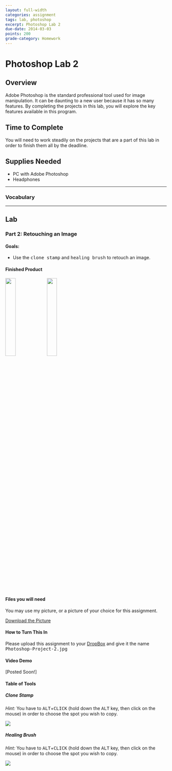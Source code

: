 ```yaml
---
layout: full-width
categories: assignment
tags: lab, photoshop
excerpt: Photoshop Lab 2
due-date: 2014-03-03
points: 200
grade-category: Homework
---
```

# Photoshop Lab 2 #

## Overview ##

Adobe Photoshop is the standard professional tool used for image manipulation.  It can be daunting to a new user because it has so many features.  By completing the projects in this lab, you will explore the key features available in this program.


## Time to Complete ##

You will need to work steadily on the projects that are a part of this lab in order to finish them all by the deadline.

## Supplies Needed ##

* PC with Adobe Photoshop
* Headphones

***


### Vocabulary ###



***


## Lab ##

### Part 2:  Retouching an Image ###
#### Goals: ####
* Use the <kbd>clone stamp</kbd> and <kbd>healing brush</kbd> to retouch an image.

#### Finished Product ####
<img src="https://dl.dropboxusercontent.com/u/3135266/classes/Photoshop%20Projects/photoshop-project-2.JPG" width="25%" > <img src="https://dl.dropboxusercontent.com/u/3135266/classes/Photoshop%20Projects/photoshop-project-2-model.jpg" width="25%">



#### Files you will need ####
You may use my picture, or a picture of your choice for this assignment.




[Download the Picture](https://dl.dropboxusercontent.com/u/3135266/classes/Photoshop%20Projects/photoshop-project-2.JPG)



#### How to Turn This In ####
Please upload this assignment to your [DropBox](http://DropBox.com) and give it the name <kbd>Photoshop-Project-2.jpg</kbd>


#### Video Demo ####
[Posted Soon!]


#### Table of Tools ####

##### Clone Stamp #####

_Hint:_ You have to <kbd>ALT</kbd>+<kbd>CLICK</kbd> (hold down the <kbd>ALT</kbd> key, then click on the mouse) in order to choose the spot you wish to copy.

<img src="https://dl.dropboxusercontent.com/u/3135266/classes/Photoshop%20Projects/website/tool-window/PS-Clone-Stamp.jpg">

##### Healing Brush #####

_Hint:_ You have to <kbd>ALT</kbd>+<kbd>CLICK</kbd> (hold down the <kbd>ALT</kbd> key, then click on the mouse) in order to choose the spot you wish to copy.

<img src="https://dl.dropboxusercontent.com/u/3135266/classes/Photoshop%20Projects/website/tool-window/PS-Spot-Healing-Brush.jpg">
